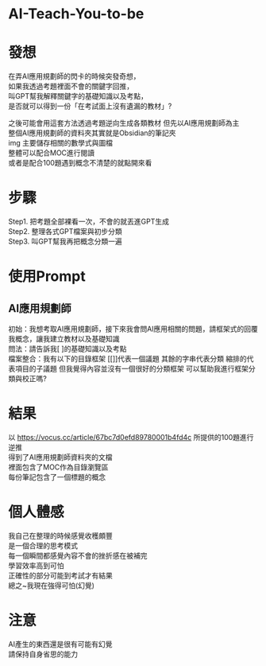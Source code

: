 # AI-Teach-You-to-be

# 發想
在弄AI應用規劃師的閃卡的時候突發奇想，  
如果我透過考題裡面不會的關鍵字回推，  
叫GPT幫我解釋關鍵字的基礎知識以及考點，   
是否就可以得到一份「在考試面上沒有遺漏的教材」?    

之後可能會用這套方法透過考題逆向生成各類教材
但先以AI應用規劃師為主  
整個AI應用規劃師的資料夾其實就是Obsidian的筆記夾   
img 主要儲存相關的數學式與圖檔  
整體可以配合MOC進行閱讀  
或者是配合100題遇到概念不清楚的就點開來看  

# 步驟
Step1. 把考題全部裸看一次，不會的就丟進GPT生成  
Step2. 整理各式GPT檔案與初步分類  
Step3. 叫GPT幫我再把概念分類一遍  

# 使用Prompt

## AI應用規劃師
初始：我想考取AI應用規劃師，接下來我會問AI應用相關的問題，請框架式的回覆我概念，讓我建立教材以及基礎知識  
問法：請告訴我[ ]的基礎知識以及考點  
檔案整合：我有以下的目錄框架 [[]]代表一個議題 其餘的字串代表分類 縮排的代表項目的子議題 但我覺得內容並沒有一個很好的分類框架 可以幫助我進行框架分類與校正嗎? 

# 結果
以 https://vocus.cc/article/67bc7d0efd89780001b4fd4c 所提供的100題進行逆推  
得到了AI應用規劃師資料夾的文檔  
裡面包含了MOC作為目錄瀏覽區  
每份筆記包含了一個標題的概念  

# 個人體感
我自己在整理的時候感覺收穫頗豐  
是一個合理的思考模式  
每一個瞬間都感覺內容不會的挫折感在被補完  
學習效率高到可怕   
正確性的部分可能到考試才有結果  
總之~我現在強得可怕(幻覺)

# 注意
AI產生的東西還是很有可能有幻覺  
請保持自身省思的能力  


